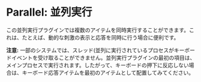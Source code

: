 # Parallel: 並列実行

この並列実行プラグインでは複数のアイテムを同時実行することができます。これは、たとえば、動的な刺激の表示と応答を同時に行う場合に便利です。

**注意:** 一部のシステムでは、スレッド(並列に実行されているプロセスがキーボードイベントを受け取ることができません。並列実行プラグインの最初の項目は、メインプロセスで実行されます。したがって、キーボードの押下に反応しない場合は、キーボード応答アイテムを最初のアイテムとして配置してみてください。
